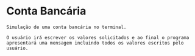 # Conta Bancária

    Simulação de uma conta bancária no terminal.
    
    O usuário irá escrever os valores solicitados e ao final o programa
    apresentará uma mensagem incluindo todos os valores escritos pelo usuário.